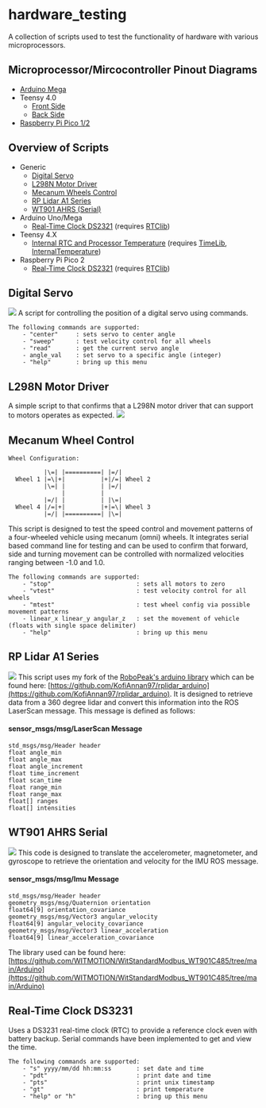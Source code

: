 # hardware_testing
A collection of scripts used to test the functionality of hardware with various microprocessors.  

## Microprocessor/Mircocontroller Pinout Diagrams
- [Arduino Mega](/pinouts/arduino_mega_2560_r3.pdf)
- Teensy 4.0 
	- [Front Side](/pinouts/teeny_40_front.pdf)
	- [Back Side](/pinouts/teeny_40_back.pdf)
- [Raspberry Pi Pico 1/2](/pinouts/raspberry_pi_pico_2.pdf)


## Overview of Scripts
- Generic
	- [Digital Servo](/generic/test_servo/test_servo.ino) 
	- [L298N Motor Driver](/generic/test_motor_driver/test_motor_driver.ino)
	- [Mecanum Wheels Control](/generic/test_mechanum_control/test_mechanum_control.ino)
	- [RP Lidar A1 Series](/generic/test_rplidar_a1/test_rplidar_a1.ino)
	- [WT901 AHRS (Serial)](/generic/test_wt901_serial/test_wt901_serial.ino)
- Arduino Uno/Mega 
	- [Real-Time Clock DS2321](/arduino_mega/test_rtc_DS3231/test_rtc_DS3231.ino) (requires [RTClib](https://github.com/adafruit/RTClib))
- Teensy 4.X
	- [Internal RTC and Processor Temperature](/teensy_4/test_internal_rtc_and_temp/test_internal_rtc_and_temp.ino) (requires [TimeLib](https://github.com/PaulStoffregen/Time), [InternalTemperature](https://github.com/LAtimes2/InternalTemperature))
- Raspberry Pi Pico 2
	- [Real-Time Clock DS2321](/arduino_mega/test_rtc_DS3231/test_rtc_DS3231.ino) (requires [RTClib](https://github.com/adafruit/RTClib))

## Digital Servo
![](/img/hiwonder_hps-2018.jpg)
A script for controlling the position of a digital servo using commands.

```
The following commands are supported:
	- "center"     : sets servo to center angle
	- "sweep"      : test velocity control for all wheels
	- "read"       : get the current servo angle
	- angle_val    : set servo to a specific angle (integer)
	- "help"       : bring up this menu
```

## L298N Motor Driver
A simple script to that confirms that a L298N motor driver that can support to motors operates as expected. 
![](/img/l298n_motor_driver.jpg)


## Mecanum Wheel Control
```
Wheel Configuration:

          |\=| |==========| |=/|
  Wheel 1 |=\|+|          |+|/=| Wheel 2
          |\=| |          | |=/|
               |          |
          |=/| |          | |\=|
  Wheel 4 |/=|+|          |+|=\| Wheel 3
          |=/| |==========| |\=|

```
This script is designed to test the speed control and movement patterns of a four-wheeled vehicle using mecanum (omni) wheels. It integrates serial based command line for testing and can be used to confirm that forward, side and turning movement can be controlled with normalized velocities ranging between -1.0 and 1.0.

```
The following commands are supported:
	- "stop"                        : sets all motors to zero
	- "vtest"                       : test velocity control for all wheels
	- "mtest"                       : test wheel config via possible movement patterns
	- linear_x linear_y angular_z   : set the movement of vehicle (floats with single space delimiter)
	- "help"                        : bring up this menu
```

## RP Lidar A1 Series
![](/img/rplidar_a1m8.jpg)
This script uses my fork of the [RoboPeak's arduino library](https://github.com/robopeak/rplidar_arduino) which can be found here: [https://github.com/KofiAnnan97/rplidar_arduino](https://github.com/KofiAnnan97/rplidar_arduino). It is designed to retrieve data from a 360 degree lidar and convert this information into the ROS LaserScan message. This message is defined as follows:

#### sensor_msgs/msg/LaserScan Message
```
std_msgs/msg/Header header
float angle_min
float angle_max
float angle_increment
float time_increment
float scan_time
float range_min
float range_max
float[] ranges
float[] intensities
```

## WT901 AHRS Serial
![](/img/wt901.jpg)
This code is designed to translate the accelerometer, magnetometer, and gyroscope to retrieve the orientation and velocity for the IMU ROS message. 
#### sensor_msgs/msg/Imu Message
```
std_msgs/msg/Header header
geometry_msgs/msg/Quaternion orientation
float64[9] orientation_covariance
geometry_msgs/msg/Vector3 angular_velocity
float64[9] angular_velocity_covariance
geometry_msgs/msg/Vector3 linear_acceleration
float64[9] linear_acceleration_covariance
```
The library used can be found here: [https://github.com/WITMOTION/WitStandardModbus_WT901C485/tree/main/Arduino](https://github.com/WITMOTION/WitStandardModbus_WT901C485/tree/main/Arduino)


## Real-Time Clock DS3231
Uses a DS3231 real-time clock (RTC) to provide a reference clock even with battery backup. Serial commands have been implemented to get and view the time.
```
The following commands are supported:
	- "s" yyyy/mm/dd hh:mm:ss       : set date and time
	- "pdt"                         : print date and time
	- "pts"                         : print unix timestamp
	- "gt"                          : print temperature
	- "help" or "h"                 : bring up this menu
```